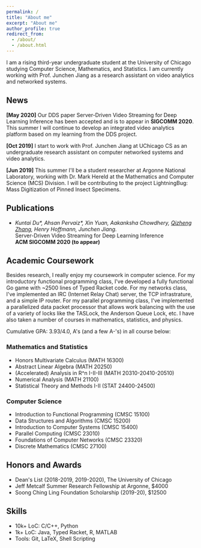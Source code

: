 ```yaml
---
permalink: /
title: "About me"
excerpt: "About me"
author_profile: true
redirect_from: 
  - /about/
  - /about.html
---
```


I am a rising third-year undergraduate student at the University of Chicago studying Computer Science, Mathematics, and Statistics. I am currently working with Prof. Junchen Jiang as a research assistant on video analytics and networked systems.

## News
**[May 2020]** Our DDS paper Server-Driven Video Streaming for Deep Learning Inference has been accepted and is to appear in **SIGCOMM 2020**. This summer I will continue to develop an integrated video analytics platform based on my learning from the DDS project.

**[Oct 2019]** I start to work with Prof. Junchen Jiang at UChicago CS as an undergraduate research assistant on computer networked systems and video analytics.

**[Jun 2019]** This summer I'll be a student researcher at Argonne National Laboratory, working with Dr. Mark Hereld at the Mathematics and Computer Science (MCS) Division. I will be contributing to the project LightningBug: Mass Digitization of Pinned Insect Specimens.

## Publications
- _Kuntai Du\*, Ahsan Pervaiz\*, Xin Yuan, Aakanksha Chowdhery, <ins>Qizheng Zhang</ins>, Henry Hoffmann, Junchen Jiang._<br />
  Server-Driven Video Streaming for Deep Learning Inference<br />
  **ACM SIGCOMM 2020 (to appear)**

<!---
## Research Projects
### Integrated Video Analytics Platform (At UChicago)
### DNN-Driven Streaming (At UChicago)
### LightningBug (at Argonne National Lab)
LightningBug is a system that enables mass digitization of pinned insect specimens. We work with museums across the US like the Field Museum and Yale Peabody  Museum of Natural History.
-->

<!---
## Selected Personal Projects
I enjoy learning computer science by implementing the things myself. Here are some of my personal projects:
-->

## Academic Coursework
Besides research, I really enjoy my coursework in computer science. For my introductory functional programming class, I've developed a fully functional Go game with ~2500 lines of Typed Racket code. For my networks class, I've implemented an IRC (Internet Relay Chat) server, the TCP infrastrature, and a simple IP router. For my parallel programming class, I've implemented a parallelized data packet processor that allows work balancing with the use of a variety of locks like the TASLock, the Anderson Queue Lock, etc. I have also taken a number of courses in mathematics, statistics, and physics.<br />

Cumulative GPA: 3.93/4.0, A's (and a few A-'s) in all course below:

### Mathematics and Statistics
* Honors Multivariate Calculus (MATH 16300)<br />
* Abstract Linear Algebra (MATH 20250)<br />
* (Accelerated) Analysis in R^n I-II-III (MATH 20310-20410-20510)<br />
* Numerical Analysis (MATH 21100)<br />
* Statistical Theory and Methods I-II (STAT 24400-24500)

### Computer Science
* Introduction to Functional Programming (CMSC 15100)<br />
* Data Structures and Algorithms (CMSC 15200)<br />
* Introduction to Computer Systems (CMSC 15400)<br />
* Parallel Computing (CMSC 23010)<br />
* Foundations of Computer Networks (CMSC 23320)<br />
* Discrete Mathematics (CMSC 27100)

<!---
### Others
* Electricity & Magnetism (PHYS 13200)<br />
* Arts of Japan (ARTH 16800)<br />
* Modern Japanese Art and Architecture (ARTH 16910)<br />
* Philosophical Perspectives I-II (HUMA 11500-11600)<br />
* Self, Culture, and Society I-II-III (SOSC 12400-12500-12600)<br />
* Intro to the Civilizations of East Asia I (EALC 10800)
-->

## Honors and Awards
* Dean's List (2018-2019, 2019-2020), The University of Chicago
* Jeff Metcalf Summer Research Fellowship at Argonne, $4000
* Soong Ching Ling Foundation Scholarship (2019-20), $12500

## Skills
* 10k+ LoC: C/C++, Python
* 1k+ LoC: Java, Typed Racket, R, MATLAB
* Tools: Git, LaTeX, Shell Scripting
